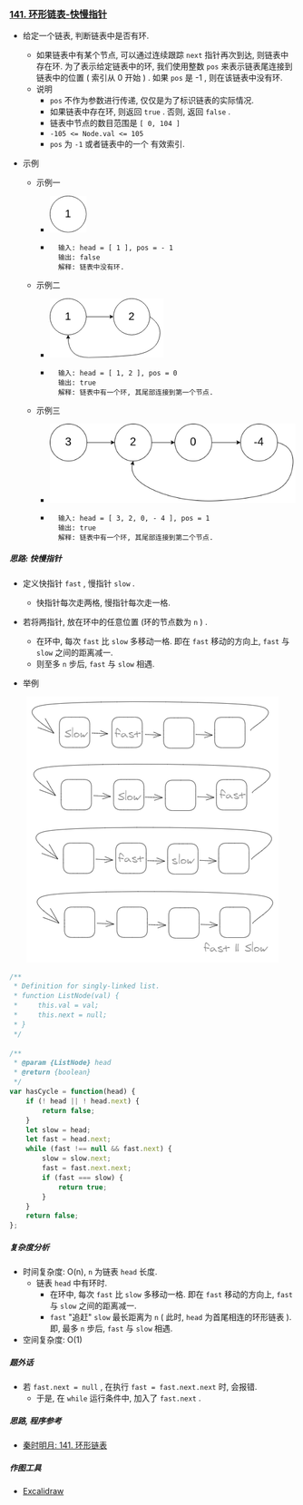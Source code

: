 ### [141. 环形链表-快慢指针](https://leetcode-cn.com/problems/linked-list-cycle/)

* 给定一个链表, 判断链表中是否有环.

    * 如果链表中有某个节点, 可以通过连续跟踪 `next` 指针再次到达, 则链表中存在环. 为了表示给定链表中的环, 我们使用整数 `pos` 来表示链表尾连接到链表中的位置 ( 索引从 0 开始 ) . 如果 `pos` 是 -1 , 则在该链表中没有环.
    * 说明
        * `pos` 不作为参数进行传递, 仅仅是为了标识链表的实际情况.
        * 如果链表中存在环, 则返回 `true` . 否则, 返回 `false` .
        * 链表中节点的数目范围是 `[ 0, 104 ]`
        * `-105 <= Node.val <= 105`
        * `pos` 为 `-1` 或者链表中的一个 有效索引.

* 示例

    * 示例一

        * ![img](https://github.com/sctang0/LeetCode/blob/master/images/100-199/100-199.0141.01.png)

        * ```example
            输入: head = [ 1 ], pos = - 1
            输出: false
            解释: 链表中没有环.
            ```

    * 示例二

        * ![img](https://github.com/sctang0/LeetCode/blob/master/images/100-199/100-199.0141.02.png)

        * ```example
            输入: head = [ 1, 2 ], pos = 0
            输出: true
            解释: 链表中有一个环, 其尾部连接到第一个节点.
            ```

    * 示例三

        * ![img](https://github.com/sctang0/LeetCode/blob/master/images/100-199/100-199.0141.03.png)

        * ```example
            输入: head = [ 3, 2, 0, - 4 ], pos = 1
            输出: true
            解释: 链表中有一个环, 其尾部连接到第二个节点.
            ```




##### 思路: 快慢指针

* 定义快指针 `fast` , 慢指针 `slow` .
    * 快指针每次走两格, 慢指针每次走一格.
* 若将两指针, 放在环中的任意位置 (环的节点数为 `n` ) .
    * 在环中, 每次 `fast` 比 `slow` 多移动一格. 即在 `fast` 移动的方向上, `fast` 与 `slow` 之间的距离减一.
    * 则至多 `n` 步后, `fast` 与 `slow` 相遇.

* 举例

<div align = center>
    <img src = "https://github.com/sctang0/LeetCode/blob/master/images/100-199/100-199.0141.04.png" alt = "img">
</div>

```javascript
/**
 * Definition for singly-linked list.
 * function ListNode(val) {
 *     this.val = val;
 *     this.next = null;
 * }
 */

/**
 * @param {ListNode} head
 * @return {boolean}
 */
var hasCycle = function(head) {
    if (! head || ! head.next) {
        return false;
    }
    let slow = head;
    let fast = head.next;
    while (fast !== null && fast.next) {
        slow = slow.next;
        fast = fast.next.next;
        if (fast === slow) {
            return true;
        }
    }
    return false;
};
```

##### 复杂度分析

* 时间复杂度: O(n), `n` 为链表 `head` 长度.
    * 链表 `head` 中有环时.
        * 在环中, 每次 `fast` 比 `slow` 多移动一格. 即在 `fast` 移动的方向上, `fast` 与 `slow` 之间的距离减一.
        * `fast` "追赶" `slow` 最长距离为 `n` ( 此时, `head` 为首尾相连的环形链表 ). 即, 最多 `n` 步后, `fast` 与 `slow` 相遇.
* 空间复杂度: O(1)

##### 题外话

* 若 `fast.next = null` , 在执行 `fast = fast.next.next` 时, 会报错.
    * 于是, 在 `while` 运行条件中, 加入了 `fast.next` .



##### 思路, 程序参考

* [秦时明月: 141. 环形链表](https://leetcode-cn.com/problems/linked-list-cycle/solution/141-huan-xing-lian-biao-by-alexer-660/)

##### 作图工具

- [Excalidraw](https://excalidraw.com/)